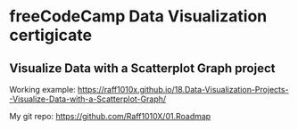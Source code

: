 # freeCodeCamp Data Visualization certigicate

## Visualize Data with a Scatterplot Graph project

Working example: https://raff1010x.github.io/18.Data-Visualization-Projects--Visualize-Data-with-a-Scatterplot-Graph/

My git repo: https://github.com/Raff1010X/01.Roadmap